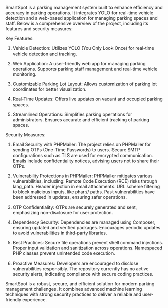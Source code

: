 SmartSpot is a parking management system built to enhance efficiency and accuracy in parking operations. It integrates YOLO for real-time vehicle detection and a web-based application for managing parking spaces and staff. Below is a comprehensive overview of the project, including its features and security measures:

Key Features:
1. Vehicle Detection:
Utilizes YOLO (You Only Look Once) for real-time vehicle detection and tracking.

2. Web Application:
A user-friendly web app for managing parking operations.
Supports parking staff management and real-time vehicle monitoring.

3. Customizable Parking Lot Layout:
Allows customization of parking lot coordinates for better visualization.

4. Real-Time Updates:
Offers live updates on vacant and occupied parking spaces.

5. Streamlined Operations:
Simplifies parking operations for administrators.
Ensures accurate and efficient tracking of parking spaces.

Security Measures:

1. Email Security with PHPMailer:
The project relies on PHPMailer for sending OTPs (One-Time Passwords) to users.
Secure SMTP configurations such as TLS are used for encrypted communication.
Emails include confidentiality notices, advising users not to share their OTPs.

2. Vulnerability Protections in PHPMailer:
PHPMailer mitigates various vulnerabilities, including:
Remote Code Execution (RCE) risks through lang_path.
Header injection in email attachments.
URL scheme filtering to block malicious inputs, like phar:// paths.
Past vulnerabilities have been addressed in updates, ensuring safer operations.

3. OTP Confidentiality:
OTPs are securely generated and sent, emphasizing non-disclosure for user protection.

4. Dependency Security:
Dependencies are managed using Composer, ensuring updated and verified packages.
Encourages periodic updates to avoid vulnerabilities in third-party libraries.

5. Best Practices:
Secure file operations prevent shell command injections.
Proper input validation and sanitization across operations.
Namespaced PHP classes prevent unintended code execution.

6. Proactive Measures:
Developers are encouraged to disclose vulnerabilities responsibly.
The repository currently has no active security alerts, indicating compliance with secure coding practices.

SmartSpot is a robust, secure, and efficient solution for modern parking management challenges. It combines advanced machine learning techniques with strong security practices to deliver a reliable and user-friendly experience.
